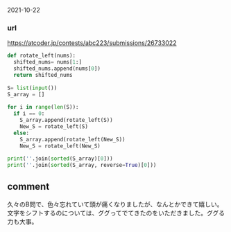 2021-10-22

### url
https://atcoder.jp/contests/abc223/submissions/26733022

```python
def rotate_left(nums):
  shifted_nums= nums[1:]
  shifted_nums.append(nums[0])
  return shifted_nums
 
S= list(input())
S_array = []
 
for i in range(len(S)):
  if i == 0:
    S_array.append(rotate_left(S))
    New_S = rotate_left(S)
  else:
    S_array.append(rotate_left(New_S))
    New_S = rotate_left(New_S)
 
print(''.join(sorted(S_array)[0]))
print(''.join(sorted(S_array, reverse=True)[0]))
```

## comment
久々のB問で、色々忘れていて頭が痛くなりましたが、なんとかできて嬉しい。
文字をシフトするのについては、ググってでてきたのをいただきました。ググる力も大事。
